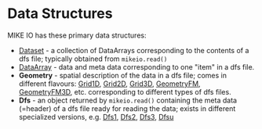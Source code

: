 # Data Structures

MIKE IO has these primary data structures: 

* [Dataset](Dataset) - a collection of DataArrays corresponding to the contents of a dfs file; typically obtained from `mikeio.read()`
* [DataArray](DataArray) - data and meta data corresponding to one "item" in a dfs file. 
* **Geometry** - spatial description of the data in a dfs file; comes in different flavours: [Grid1D](Grid1D), [Grid2D](Grid2D), [Grid3D](Grid3D), [GeometryFM](GeometryFM), [GeometryFM3D](GeometryFM3D), etc. corresponding to different types of dfs files. 
* **Dfs** - an object returned by `mikeio.read()` containing the meta data (=header) of a dfs file ready for reading the data; exists in different specialized versions, e.g. [Dfs1](dfs123), [Dfs2](Dfs2), [Dfs3](dfs123), [Dfsu](dfsu) 

